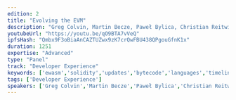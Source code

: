 ```yaml
---
edition: 2
title: "Evolving the EVM"
description: "Greg Colvin, Martin Becze, Paweł Bylica, Christian Reitwiessner, Alex Beregszaszi discuss their personal work and evolving the EVM."
youtubeUrl: "https://youtu.be/qO9BTA7vVeQ"
ipfsHash: "Qmbx9F3oBiaAnCAZTUZwx9zK7crQwFBU438QPgouGfnK1x"
duration: 1251
expertise: "Advanced"
type: "Panel"
track: "Developer Experience"
keywords: ['ewasm','solidity','updates','bytecode','languages','timeline','webassembly','metering','runtime']
tags: ['Developer Experience']
speakers: ['Greg Colvin','Martin Becze','Paweł Bylica','Christian Reitwiessner','Alex Beregszaszi']
---
```


